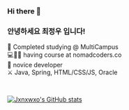 ### Hi there 👋
### 안녕하세요 최정우 입니다!
:office: Completed studying @ MultiCampus<br>
💻👨🏻‍ having course at nomadcoders.co <br>
:baby_chick: novice developer<br>
⚔️ Java, Spring, HTML/CSS/JS, Oracle

<br>


[![Jxnxwxo's GitHub stats](https://github-readme-stats.vercel.app/api?username=jxnxwxo)](https://github.com/anuraghazra/github-readme-stats)

<!--
**jxnxwxo/jxnxwxo** is a ✨ _special_ ✨ repository because its `README.md` (this file) appears on your GitHub profile.

Here are some ideas to get you started:

- 🔭 I’m currently working on ...
- 🌱 I’m currently learning ...
- 👯 I’m looking to collaborate on ...
- 🤔 I’m looking for help with ...
- 💬 Ask me about ...
- 📫 How to reach me: ...
- 😄 Pronouns: ...
- ⚡ Fun fact: ...
-->
